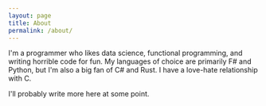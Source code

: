 ```yaml
---
layout: page
title: About
permalink: /about/
---
```


I'm a programmer who likes data science, functional programming, and writing horrible code for fun.
My languages of choice are primarily F# and Python, but I'm also a big fan of C# and Rust.
I have a love-hate relationship with C.

I'll probably write more here at some point.
